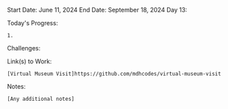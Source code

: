 Start Date: June 11, 2024
End Date: September 18, 2024
Day 13: 

Today's Progress:

    1.



Challenges:

    

Link(s) to Work:

    [Virtual Museum Visit]https://github.com/mdhcodes/virtual-museum-visit

Notes:

    [Any additional notes]